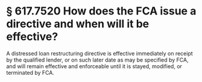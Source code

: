 # § 617.7520   How does the FCA issue a directive and when will it be effective?

A distressed loan restructuring directive is effective immediately on receipt by the qualified lender, or on such later date as may be specified by FCA, and will remain effective and enforceable until it is stayed, modified, or terminated by FCA. 




